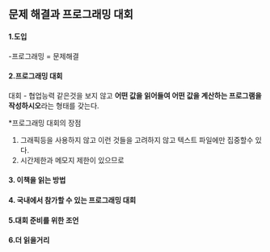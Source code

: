 ## 문제 해결과 프로그래밍 대회

#### 1.도입

-프로그래밍 = 문제해결



#### 2.프로그래밍 대회

대회 - 협업능력 같은것을 보지 않고 **어떤 값을 읽어들여 어떤 값을 계산하는 프로그램을 작성하시오**라는 형태를 갖는다.

*프로그래밍 대회의 장점

1. 그래픽등을 사용하지 않고 이런 것들을 고려하지 않고 텍스트 파일에만 집중할수 있다.
2. 시간제한과 메모지 제한이 있으므로 

#### 3. 이책을 읽는 방법

#### 4. 국내에서 참가할 수 있는 프로그래밍 대회

#### 5.대회 준비를 위한 조언

#### 6.더 읽을거리



